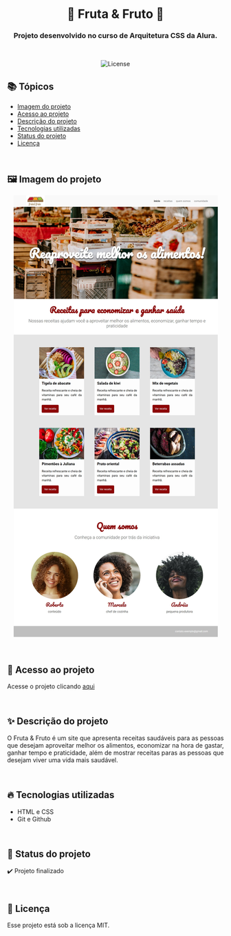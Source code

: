 <h1 align="center">🍓 Fruta & Fruto 🍍</h1>

<h3 align="center">Projeto desenvolvido no curso de Arquitetura CSS da Alura.</h3>

<br>

<p align="center">
  <img alt="License" src="https://img.shields.io/static/v1?label=license&message=MIT&color=49AA26&labelColor=000000">
</p>

## 📚 Tópicos

- [Imagem do projeto](#imagem)
- [Acesso ao projeto](#acesso)
- [Descrição do projeto](#desc)
- [Tecnologias utilizadas](#tech)
- [Status do projeto](#status)
- [Licença](#license)

<br>

<h2 id="imagem">🖼️ Imagem do projeto</h2>

<p align="center"><img src=".github/preview.jpg" alt="Interface da home do Fruta e Fruto"></p>

<br>

<h2 id="acesso">🔗 Acesso ao projeto</h2>

Acesse o projeto clicando [aqui](https://fel1324.github.io/Fruta-e-Fruto/)

<br>

<h2 id="desc">✨ Descrição do projeto</h2>

<p align="justify">O Fruta & Fruto é um site que apresenta receitas saudáveis para as pessoas que desejam aproveitar melhor os alimentos, economizar na hora de gastar, ganhar tempo e praticidade, além de mostrar receitas paras as pessoas que desejam viver uma vida mais saudável.</p>

<br>

<h2 id="tech">🔥 Tecnologias utilizadas</h2>

* HTML e CSS
* Git e Github

<br>

<h2 id="status">🚧 Status do projeto</h2>

✔️ Projeto finalizado

<br>

<h2 id="license">📰 Licença</h2>

Esse projeto está sob a licença MIT.
